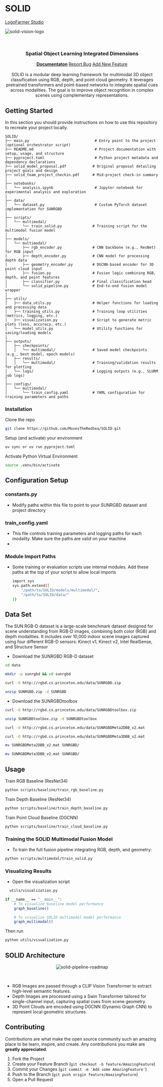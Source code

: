 # SOLID 

[LogoFarmer Studio](https://dribbble.com/shots/25590129-S-Eye-Logo-Design)

![solid-vision-logo](https://github.com/MosesTheRedSea/SOLID/blob/main/solid-vision-design.jpg)

<br />
<p align="center">
  <h3 align="center">Spatial Object Learning Integrated Dimensions</h3>
  <p align="center">
    <a href="https://github.com/catiaspsilva/README-template/blob/main/images/docs.txt"><strong>Documentaton</strong></a>
    <a href="https://github.com/catiaspsilva/README-template/issues">Report Bug</a>
    <a href="https://github.com/catiaspsilva/README-template/issues">Add New Feature</a><br><br>
    SOLID is a modular deep learning framework for multimodal 3D object classification using RGB, depth, and point cloud geometry. It leverages pretrained transformers and point-based networks to integrate spatial cues across modalities. The goal is to improve object recognition in complex scenes using complementary representations.
  </p>
</p>


<!-- GETTING STARTED -->
## Getting Started

In this section you should provide instructions on how to use this repository to recreate your project locally.

```
SOLID/
├── main.py                              # Entry point to the project (optional orchestrator script)
├── README.md                            # Project documentation with setup, usage, and structure
├── pyproject.toml                       # Python project metadata and dependency declarations
├── solid_model_proposal.pdf            # Original proposal detailing project goals and design
├── solid_team_project_checkin.pdf      # Mid-project check-in summary
│
├── notebooks/
│   └── analysis.ipynb                   # Jupyter notebook for experimental analysis and exploration
│
├── data/
│   └── dataset.py                       # Custom PyTorch dataset implementation for SUNRGBD
│
├── scripts/
│   └── multimodal/
│       └── train_solid.py              # Training script for the multimodal fusion model
│
├── models/
│   └── multimodal/
│       ├── rgb_encoder.py              # CNN backbone (e.g., ResNet) for RGB input
│       ├── depth_encoder.py            # CNN model for processing depth data
│       ├── geometry_encoder.py         # DGCNN-based encoder for 3D point cloud input
│       ├── fusion.py                   # Fusion logic combining RGB, depth, and point features
│       ├── classifier.py               # Final classification head
│       └── solid_pipeline.py           # End-to-end fusion model wrapper
│
├── utils/
│   ├── data_utils.py                   # Helper functions for loading and processing data
│   ├── training_utils.py               # Training loop utilities (metrics, logging, etc.)
│   ├── visualization.py                # Script to generate metric plots (loss, accuracy, etc.)
│   └── model_utils.py                  # Utility functions for saving/loading models
│
├── outputs/
│   ├── checkpoints/
│   │   └── multimodal/                 # Saved model checkpoints (e.g., best model, epoch models)
│   ├── results/
│   │   └── multimodal/                 # Training/validation results for plotting
│   └── logs/                           # Logging outputs (e.g., SLURM job logs)
│
├── configs/
│   └── multimodal/
│       └── train_config.yaml           # YAML configuration for training parameters and paths
```

### Installation

Clone the repo
   ```bash
   git clone https://github.com/MosesTheRedSea/SOLID.git
   ```
Setup (and activate) your environment
  ```bash
 uv sync or uv run pyproject.toml
  ```
Activate Python Virtual Environment

```bash
source .venv/bin/activate
```

## Configuration Setup

### constants.py
- Modify paths within this file to point to your SUNRGBD dataset and project directory

### train_config.yaml
- This file controls training parameters and logging paths for each modality. Make sure the paths are valid on your machine
- 
### Module Import Paths
- Some training or evaluation scripts use internal modules. Add these paths at the top of your script to allow local imports
  ```bash
  import sys
  sys.path.extend([
      "/path/to/SOLID/models/multimodal/",
      "/path/to/SOLID/data/"
  ])
  ```
<!-- USAGE EXAMPLES -->

## Data Set 
The SUN RGB-D dataset is a large-scale benchmark dataset designed for scene understanding from RGB-D images, combining both color (RGB) and depth modalities. It includes over 10,000 indoor scene images captured using four different RGB-D sensors: Kinect v1, Kinect v2, Intel RealSense, and Structure Sensor

- Download the SUNRGBD RGB-D dataset
  
```bash
cd data

mkdir -p sunrgbd && cd sunrgbd

curl -O http://rgbd.cs.princeton.edu/data/SUNRGBD.zip

unzip SUNRGBD.zip -d SUNRGBD
```

- Download the SUNRGBDtoolbox

```bash
curl -O http://rgbd.cs.princeton.edu/data/SUNRGBDtoolbox.zip

unzip SUNRGBDtoolbox.zip -d SUNRGBDtoolbox

curl -O http://rgbd.cs.princeton.edu/data/SUNRGBDMeta2DBB_v2.mat

curl -O http://rgbd.cs.princeton.edu/data/SUNRGBDMeta3DBB_v2.mat

mv SUNRGBDMeta2DBB_v2.mat SUNRGBD/

mv SUNRGBDMeta3DBB_v2.mat SUNRGBD/
```

## Usage

Train RGB Baseline (ResNet34)

```bash
python scripts/baseline/train_rgb_baseline.py
```

Train Depth Baseline  (ResNet34)

```bash
python scripts/baseline/train_depth_baseline.py
```

Train Point Cloud Baseline (DGCNN)

```bash
python scripts/baseline/train_cloud_baseline.py
```

### Training the SOLID Multimodal Fusion Model
- To train the full fusion pipeline integrating RGB, depth, and geometry:

```bash
python scripts/multimodal/train_solid.py
```

### Visualizing Results

- Open the visualization script

```bash
  utils/visualization.py
```

```bash
if __name__ == "__main__":
    # To visualize baseline model performance
    graph_baseline()

    # To visualize SOLID multimodal model performance
    graph_multimodal()
```

Then run

```bash
python utils/visualization.py
```

<!-- ROADMAP -->
## SOLID Architecture

<p align="center">
  <img src="https://github.com/MosesTheRedSea/SOLID/blob/main/solid-pipeline.jpg" alt="solid-pipeline-roadmap" />
</p><br>

  - RGB Images are passed through a CLIP Vision Transformer to extract high-level semantic features.
  - Depth Images are processed using a Swin Transformer tailored for single-channel input, capturing spatial cues from scene geometry.
  - 3D Point Clouds are encoded using DGCNN (Dynamic Graph CNN) to represent local geometric structures.

<!-- CONTRIBUTING -->
## Contributing

Contributions are what make the open source community such an amazing place to be learn, inspire, and create. Any contributions you make are **greatly appreciated**.

1. Fork the Project
2. Create your Feature Branch (`git checkout -b feature/AmazingFeature`)
3. Commit your Changes (`git commit -m 'Add some AmazingFeature'`)
4. Push to the Branch (`git push origin feature/AmazingFeature`)
5. Open a Pull Request

